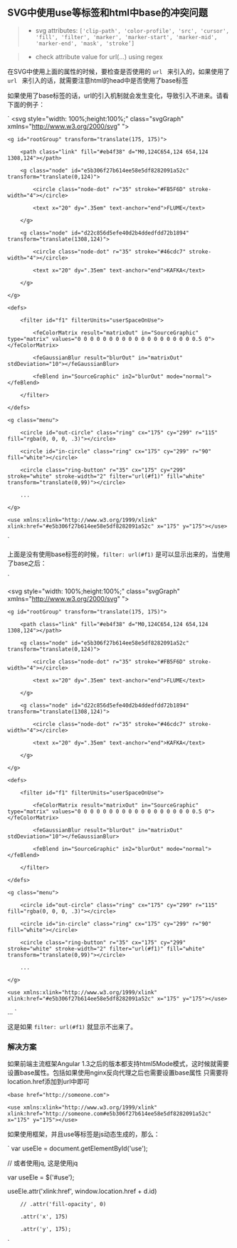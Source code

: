 ## SVG中使用use等标签和html中base的冲突问题


> + svg attributes: ` ['clip-path', 'color-profile', 'src', 'cursor', 'fill', 'filter', 'marker', 'marker-start', 'marker-mid', 'marker-end', 'mask', 'stroke’] `

> + check attribute value for url(...) using regex


在SVG中使用上面的属性的时候，要检查是否使用的 ` url  ` 来引入的，如果使用了` url  ` 来引入的话，就需要注意html的head中是否使用了base标签

如果使用了base标签的话，url的引入机制就会发生变化，导致引入不进来。请看下面的例子：

`
<svg style="width: 100%;height:100%;" class="svgGraph" xmlns="http://www.w3.org/2000/svg" "> 

    <g id="rootGroup" transform="translate(175, 175)">

        <path class="link" fill="#eb4f38" d="M0,124C654,124 654,124 1308,124"></path>

        <g class="node" id="e5b306f27b614ee58e5df8282091a52c" transform="translate(0,124)">

            <circle class="node-dot" r="35" stroke="#FB5F6D" stroke-width="4"></circle>

            <text x="20" dy=".35em" text-anchor="end">FLUME</text>

        </g>

        <g class="node" id="d22c856d5efe40d2b4ddedfdd72b1894" transform="translate(1308,124)">

            <circle class="node-dot" r="35" stroke="#46cdc7" stroke-width="4"></circle>

            <text x="20" dy=".35em" text-anchor="end">KAFKA</text>

        </g>

    </g>

    <defs>

        <filter id="f1" filterUnits="userSpaceOnUse">

            <feColorMatrix result="matrixOut" in="SourceGraphic" type="matrix" values="0 0 0 0 0 0 0 0 0 0 0 0 0 0 0 0 0 0 0.5 0"></feColorMatrix>

            <feGaussianBlur result="blurOut" in="matrixOut" stdDeviation="10"></feGaussianBlur>

            <feBlend in="SourceGraphic" in2="blurOut" mode="normal"></feBlend>

        </filter>

    </defs>

    <g class="menu">

        <circle id="out-circle" class="ring" cx="175" cy="299" r="115" fill="rgba(0, 0, 0, .3)"></circle>

        <circle id="in-circle" class="ring" cx="175" cy="299" r="90" fill="white"></circle>

        <circle class="ring-button" r="35" cx="175" cy="299" stroke="white" stroke-width="2" filter="url(#f1)" fill="white" transform="translate(0,99)"></circle>

        ...

    </g>

    <use xmlns:xlink="http://www.w3.org/1999/xlink" xlink:href="#e5b306f27b614ee58e5df8282091a52c" x="175" y="175"></use>

</svg>
`

上面是没有使用base标签的时候，`` filter: url(#f1) `` 是可以显示出来的，当使用了base之后：

`
<html>

<head>

<base href="/">

</head>

<body>

<svg style="width: 100%;height:100%;" class="svgGraph" xmlns="http://www.w3.org/2000/svg" "> 

    <g id="rootGroup" transform="translate(175, 175)">

        <path class="link" fill="#eb4f38" d="M0,124C654,124 654,124 1308,124"></path>

        <g class="node" id="e5b306f27b614ee58e5df8282091a52c" transform="translate(0,124)">

            <circle class="node-dot" r="35" stroke="#FB5F6D" stroke-width="4"></circle>

            <text x="20" dy=".35em" text-anchor="end">FLUME</text>

        </g>

        <g class="node" id="d22c856d5efe40d2b4ddedfdd72b1894" transform="translate(1308,124)">

            <circle class="node-dot" r="35" stroke="#46cdc7" stroke-width="4"></circle>

            <text x="20" dy=".35em" text-anchor="end">KAFKA</text>

        </g>

    </g>

    <defs>

        <filter id="f1" filterUnits="userSpaceOnUse">

            <feColorMatrix result="matrixOut" in="SourceGraphic" type="matrix" values="0 0 0 0 0 0 0 0 0 0 0 0 0 0 0 0 0 0 0.5 0"></feColorMatrix>

            <feGaussianBlur result="blurOut" in="matrixOut" stdDeviation="10"></feGaussianBlur>

            <feBlend in="SourceGraphic" in2="blurOut" mode="normal"></feBlend>

        </filter>

    </defs>

    <g class="menu">

        <circle id="out-circle" class="ring" cx="175" cy="299" r="115" fill="rgba(0, 0, 0, .3)"></circle>

        <circle id="in-circle" class="ring" cx="175" cy="299" r="90" fill="white"></circle>

        <circle class="ring-button" r="35" cx="175" cy="299" stroke="white" stroke-width="2" filter="url(#f1)" fill="white" transform="translate(0,99)"></circle>

        ...

    </g>

    <use xmlns:xlink="http://www.w3.org/1999/xlink" xlink:href="#e5b306f27b614ee58e5df8282091a52c" x="175" y="175"></use>

</svg>
...
`

这是如果 ` filter: url(#f1) ` 就显示不出来了。

### 解决方案

如果前端主流框架Angular 1.3之后的版本都支持html5Mode模式，这时候就需要设置base属性。包括如果使用nginx反向代理之后也需要设置base属性
只需要将location.href添加到url中即可

```
<base href="http://someone.com">

<use xmlns:xlink="http://www.w3.org/1999/xlink" xlink:href="http://someone.com#e5b306f27b614ee58e5df8282091a52c" x="175" y="175"></use>
```

如果使用框架，并且use等标签是js动态生成的，那么：

`
var useEle = document.getElementById('use');

// 或者使用jq, 这是使用jq

var useEle = $('#use');

useEle.attr('xlink:href', window.location.href + d.id)

        // .attr('fill-opacity', 0)

        .attr('x', 175)

        .attr('y', 175);
`






